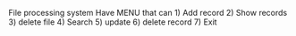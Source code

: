 File processing system
  Have MENU that can 
                                                 1) Add record
                                                 2) Show records
                                                 3) delete file
                                                 4) Search
                                                 5) update
                                                 6) delete record
                                                 7) Exit 
